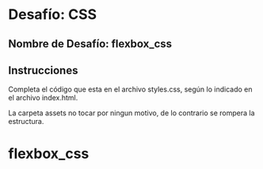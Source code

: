 # Desafío: CSS

## Nombre de Desafío: flexbox_css

## Instrucciones

Completa el código que esta en el archivo styles.css, según lo indicado en el archivo index.html.

La carpeta assets no tocar por ningun motivo, de lo contrario se rompera la estructura.
# flexbox_css
